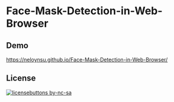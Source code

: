 # Face-Mask-Detection-in-Web-Browser

## Demo 
https://neloynsu.github.io/Face-Mask-Detection-in-Web-Browser/

## License
[![licensebuttons by-nc-sa](https://licensebuttons.net/l/by-nc-sa/3.0/88x31.png)](https://creativecommons.org/licenses/by-nc-sa/4.0)